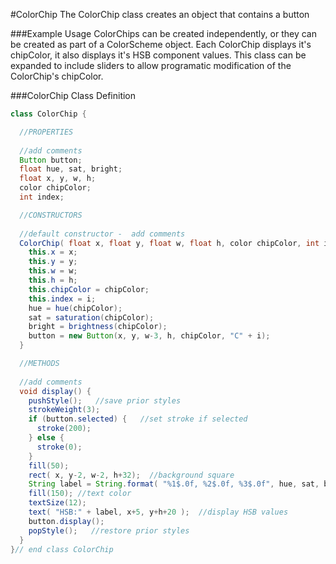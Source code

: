 #ColorChip
The ColorChip class creates an object that contains a button 

###Example Usage
ColorChips can be created independently, or they can be created as part of a ColorScheme object.  Each ColorChip displays it's chipColor, it also displays it's HSB component values.  This class can be expanded to include sliders to allow programatic modification of the ColorChip's chipColor.

###ColorChip Class Definition


```java
class ColorChip {

  //PROPERTIES
  
  //add comments
  Button button;
  float hue, sat, bright;
  float x, y, w, h;
  color chipColor;
  int index;

  //CONSTRUCTORS
  
  //default constructor -  add comments 
  ColorChip( float x, float y, float w, float h, color chipColor, int i) {
    this.x = x;
    this.y = y;
    this.w = w;
    this.h = h;
    this.chipColor = chipColor;
    this.index = i;
    hue = hue(chipColor);
    sat = saturation(chipColor);
    bright = brightness(chipColor);
    button = new Button(x, y, w-3, h, chipColor, "C" + i);
  }

  //METHODS
  
  //add comments
  void display() {
    pushStyle();   //save prior styles
    strokeWeight(3);
    if (button.selected) {   //set stroke if selected
      stroke(200);
    } else {
      stroke(0);
    }
    fill(50);
    rect( x, y-2, w-2, h+32);  //background square 
    String label = String.format( "%1$.0f, %2$.0f, %3$.0f", hue, sat, bright);
    fill(150); //text color
    textSize(12);
    text( "HSB:" + label, x+5, y+h+20 );  //display HSB values
    button.display();
    popStyle();   //restore prior styles
  }
}// end class ColorChip
```

